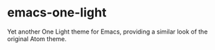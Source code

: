# emacs-one-light
Yet another One Light theme for Emacs, providing a similar look of the original Atom theme.
